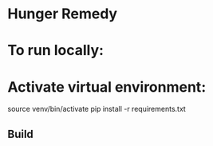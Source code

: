 # Hunger Remedy
# To run locally: 

# Activate virtual environment:
source venv/bin/activate
pip install -r requirements.txt


## Build
